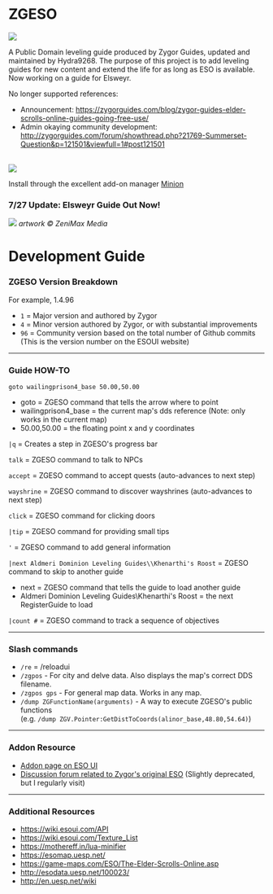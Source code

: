 # ZGESO

<img src="https://i.imgur.com/WCpaGMC.png">

A Public Domain leveling guide produced by Zygor Guides, updated and maintained by Hydra9268. The purpose of this project is to add leveling guides for new content and extend the life for as long as ESO is available. Now working on a guide for Elsweyr.

No longer supported references:
* Announcement: https://zygorguides.com/blog/zygor-guides-elder-scrolls-online-guides-going-free-use/
* Admin okaying community development: http://zygorguides.com/forum/showthread.php?21769-Summerset-Question&p=121501&viewfull=1#post121501

<br><img src="https://i.imgur.com/WnfLf4W.png">

Install through the excellent add-on manager <a href="https://minion.mmoui.com/" target="blank">Minion</a>

### 7/27 Update: Elsweyr Guide Out Now!

<img src="https://i.imgur.com/3PSp7pg.png">
<i>artwork &copy; ZeniMax Media</i>

# Development Guide

### ZGESO Version Breakdown

For example, 1.4.96

* `1` = Major version and authored by Zygor
* `4` = Minor version authored by Zygor, or with substantial improvements
* `96` = Community version based on the total number of Github commits (This is the version number on the ESOUI website)

----

### Guide HOW-TO

`goto wailingprison4_base 50.00,50.00` 
* goto = ZGESO command that tells the arrow where to point
* wailingprison4_base = the current map's dds reference (Note: only works in the current map)
* 50.00,50.00 = the floating point x and y coordinates

`|q` = Creates a step in ZGESO's progress bar

`talk` = ZGESO command to talk to NPCs

`accept` = ZGESO command to accept quests (auto-advances to next step)

`wayshrine` = ZGESO command to discover wayshrines (auto-advances to next step)

`click` = ZGESO command for clicking doors

`|tip` = ZGESO command for providing small tips

`'` = ZGESO command to add general information

`|next Aldmeri Dominion Leveling Guides\\Khenarthi's Roost` = ZGESO command to skip to another guide
* next = ZGESO command that tells the guide to load another guide
* Aldmeri Dominion Leveling Guides\\Khenarthi's Roost = the next RegisterGuide to load

`|count #` = ZGESO command to track a sequence of objectives

----

### Slash commands

* `/re` = /reloadui
* `/zgpos` - For city and delve data. Also displays the map's correct DDS filename.
* `/zgpos gps` - For general map data. Works in any map.
* `/dump ZGFunctionName(arguments)` - A way to execute ZGESO's public functions<br> (e.g. `/dump ZGV.Pointer:GetDistToCoords(alinor_base,48.80,54.64)`)

----

### Addon Resource

* <a href="https://esoui.com/downloads/fileinfo.php?id=2062#info" target="_blank">Addon page on ESO UI</a>
* <a href="https://www.zygorguides.com/forum/forumdisplay.php?84-Leveling-Guides" target="_blank">Discussion forum related to Zygor's original ESO</a> (Slightly deprecated, but I regularly visit)

----

### Additional Resources

* https://wiki.esoui.com/API
* https://wiki.esoui.com/Texture_List
* https://mothereff.in/lua-minifier
* https://esomap.uesp.net/
* https://game-maps.com/ESO/The-Elder-Scrolls-Online.asp
* http://esodata.uesp.net/100023/
* http://en.uesp.net/wiki